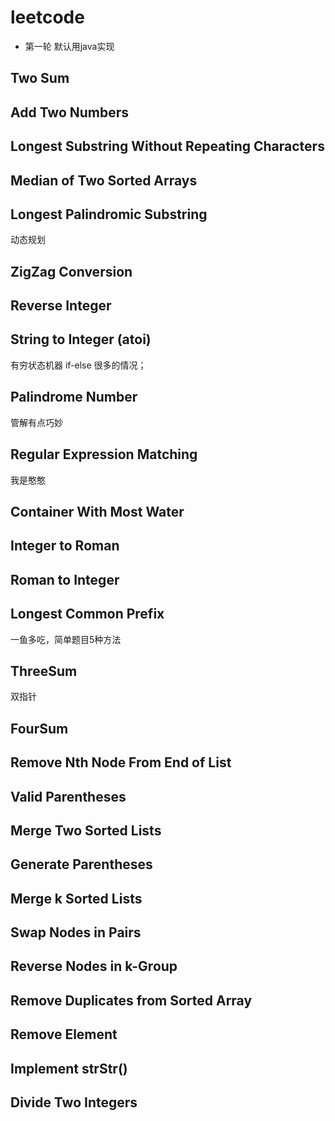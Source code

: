 # leetcode
- 第一轮 默认用java实现
## Two Sum 
## Add Two Numbers
## Longest Substring Without Repeating Characters 
## Median of Two Sorted Arrays
## Longest Palindromic Substring  
   动态规划
## ZigZag Conversion
## Reverse Integer
## String to Integer (atoi)
   有穷状态机器
   if-else 很多的情况；
## Palindrome Number
   管解有点巧妙
## Regular Expression Matching
   我是憨憨
## Container With Most Water
## Integer to Roman
## Roman to Integer
## Longest Common Prefix
   一鱼多吃，简单题目5种方法
## ThreeSum
   双指针
## FourSum
## Remove Nth Node From End of List
## Valid Parentheses
## Merge Two Sorted Lists
## Generate Parentheses
## Merge k Sorted Lists
## Swap Nodes in Pairs
## Reverse Nodes in k-Group
## Remove Duplicates from Sorted Array
## Remove Element
## Implement strStr()
## Divide Two Integers